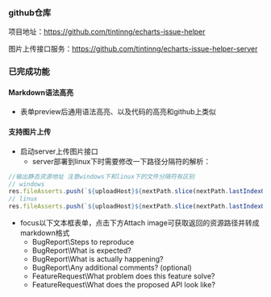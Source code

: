 ### github仓库
项目地址：https://github.com/tintinng/echarts-issue-helper

图片上传接口服务：https://github.com/tintinng/echarts-issue-helper-server
### 已完成功能
#### Markdown语法高亮
 - 表单preview后通用语法高亮、以及代码的高亮和github上类似
#### 支持图片上传
 - 启动server上传图片接口
   - server部署到linux下时需要修改一下路径分隔符的解析：
```javascript
//输出静态资源地址 注意windows下和linux下的文件分隔符有区别
// windows
res.fileAsserts.push(`${uploadHost}${nextPath.slice(nextPath.lastIndexOf('\\')+1)}`)
// linux
res.fileAsserts.push(`${uploadHost}${nextPath.slice(nextPath.lastIndexOf('/')+1)}`)
```
 - focus以下文本框表单，点击下方Attach image可获取返回的资源路径并转成markdown格式
   - BugReport\Steps to reproduce
   - BugReport\What is expected?
   - BugReport\What is actually happening?
   - BugReport\Any additional comments? (optional)
   - FeatureRequest\What problem does this feature solve?
   - FeatureRequest\What does the proposed API look like?